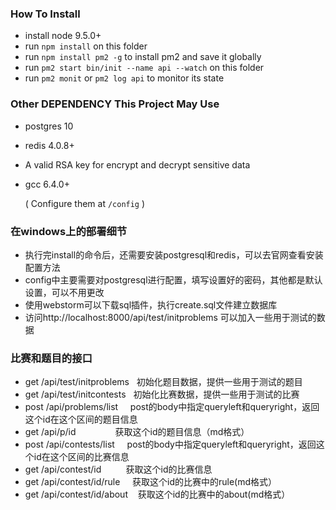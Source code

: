 ### How To Install

+ install node 9.5.0+
+ run `npm install` on this folder
+ run `npm install pm2 -g` to install pm2 and save it globally
+ run `pm2 start bin/init --name api --watch` on this folder
+ run `pm2 monit` or `pm2 log api` to monitor its state

### Other DEPENDENCY This Project May Use

+ postgres 10
+ redis 4.0.8+
+ A valid RSA key for encrypt and decrypt sensitive data
+ gcc 6.4.0+

  ( Configure them at `/config` )

### 在windows上的部署细节

+ 执行完install的命令后，还需要安装postgresql和redis，可以去官网查看安装配置方法 
+ config中主要需要对postgresql进行配置，填写设置好的密码，其他都是默认设置，可以不用更改
+ 使用webstorm可以下载sql插件，执行create.sql文件建立数据库
+ 访问http://localhost:8000/api/test/initproblems 可以加入一些用于测试的数据


### 比赛和题目的接口
+ get /api/test/initproblems   初始化题目数据，提供一些用于测试的题目
+ get /api/test/initcontests   初始化比赛数据，提供一些用于测试的比赛
+ post /api/problems/list      post的body中指定queryleft和queryright，返回这个id在这个区间的题目信息
+ get /api/p/id                获取这个id的题目信息（md格式）
+ post /api/contests/list      post的body中指定queryleft和queryright，返回这个id在这个区间的比赛信息
+ get /api/contest/id          获取这个id的比赛信息
+ get /api/contest/id/rule     获取这个id的比赛中的rule(md格式）
+ get /api/contest/id/about    获取这个id的比赛中的about(md格式）

